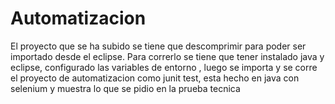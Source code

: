 # Automatizacion
El proyecto que se ha subido se tiene que descomprimir para poder ser importado desde el eclipse.
Para correrlo se tiene que tener instalado java y eclipse, configurado las variables de entorno , luego se importa y se corre el proyecto de automatizacion como junit test, esta hecho en java con selenium y muestra lo que se pidio en la prueba tecnica
